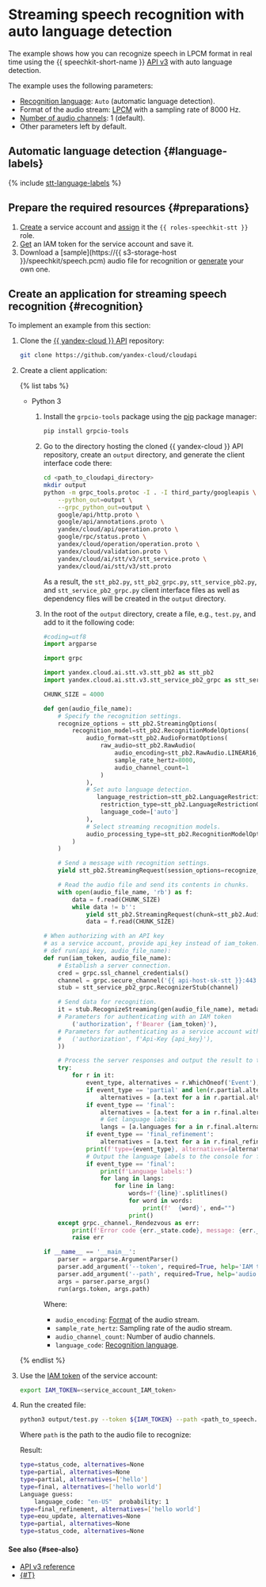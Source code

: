 # Streaming speech recognition with auto language detection

The example shows how you can recognize speech in LPCM format in real time using the {{ speechkit-short-name }} [API v3](../../stt-v3/api-ref/grpc/) with auto language detection.

The example uses the following parameters:

* [Recognition language](../models#languages): `Auto` (automatic language detection).
* Format of the audio stream: [LPCM](../../formats.md#LPCM) with a sampling rate of 8000 Hz.
* [Number of audio channels](../../stt-v3/api-ref/grpc/stt_service#RawAudio): 1 (default).
* Other parameters left by default.

## Automatic language detection {#language-labels}

{% include [stt-language-labels](../../../_includes/speechkit/stt-language-labels.md) %}

## Prepare the required resources {#preparations}

1. [Create](../../../iam/operations/sa/create.md) a service account and [assign](../../../iam/operations/sa/assign-role-for-sa.md) it the `{{ roles-speechkit-stt }}` role.
1. [Get](../../../iam/operations/iam-token/create-for-sa.md#via-cli) an IAM token for the service account and save it.
1. Download a [sample](https://{{ s3-storage-host }}/speechkit/speech.pcm) audio file for recognition or [generate](../../tts/api/tts-examples-v3.md) your own one.

## Create an application for streaming speech recognition {#recognition}

To implement an example from this section:

1. Clone the [{{ yandex-cloud }} API](https://github.com/yandex-cloud/cloudapi) repository:

   ```bash
   git clone https://github.com/yandex-cloud/cloudapi
   ```

1. Create a client application:

   {% list tabs %}

   - Python 3

      1. Install the `grpcio-tools` package using the [pip](https://pip.pypa.io/en/stable/) package manager:

         ```bash
         pip install grpcio-tools
         ```

      1. Go to the directory hosting the cloned {{ yandex-cloud }} API repository, create an `output` directory, and generate the client interface code there:

         ```bash
         cd <path_to_cloudapi_directory>
         mkdir output
         python -m grpc_tools.protoc -I . -I third_party/googleapis \
             --python_out=output \
             --grpc_python_out=output \
             google/api/http.proto \
             google/api/annotations.proto \
             yandex/cloud/api/operation.proto \
             google/rpc/status.proto \
             yandex/cloud/operation/operation.proto \
             yandex/cloud/validation.proto \
             yandex/cloud/ai/stt/v3/stt_service.proto \
             yandex/cloud/ai/stt/v3/stt.proto
         ```

         As a result, the `stt_pb2.py`, `stt_pb2_grpc.py`, `stt_service_pb2.py`, and `stt_service_pb2_grpc.py` client interface files as well as dependency files will be created in the `output` directory.

      1. In the root of the `output` directory, create a file, e.g., `test.py`, and add to it the following code:

         ```python
         #coding=utf8
         import argparse

         import grpc

         import yandex.cloud.ai.stt.v3.stt_pb2 as stt_pb2
         import yandex.cloud.ai.stt.v3.stt_service_pb2_grpc as stt_service_pb2_grpc

         CHUNK_SIZE = 4000

         def gen(audio_file_name):
             # Specify the recognition settings.
             recognize_options = stt_pb2.StreamingOptions(
                 recognition_model=stt_pb2.RecognitionModelOptions(
                     audio_format=stt_pb2.AudioFormatOptions(
                         raw_audio=stt_pb2.RawAudio(
                             audio_encoding=stt_pb2.RawAudio.LINEAR16_PCM,
                             sample_rate_hertz=8000,
                             audio_channel_count=1
                         )
                     ),
                     # Set auto language detection.
         	            language_restriction=stt_pb2.LanguageRestrictionOptions(
                         restriction_type=stt_pb2.LanguageRestrictionOptions.WHITELIST,
                         language_code=['auto']
                     ),
                     # Select streaming recognition models.
                     audio_processing_type=stt_pb2.RecognitionModelOptions.REAL_TIME
                 )
             )

             # Send a message with recognition settings.
             yield stt_pb2.StreamingRequest(session_options=recognize_options)

             # Read the audio file and send its contents in chunks.
             with open(audio_file_name, 'rb') as f:
                 data = f.read(CHUNK_SIZE)
                 while data != b'':
                     yield stt_pb2.StreamingRequest(chunk=stt_pb2.AudioChunk(data=data))
                     data = f.read(CHUNK_SIZE)

         # When authorizing with an API key
         # as a service account, provide api_key instead of iam_token.
         # def run(api_key, audio_file_name):
         def run(iam_token, audio_file_name):
             # Establish a server connection.
             cred = grpc.ssl_channel_credentials()
             channel = grpc.secure_channel('{{ api-host-sk-stt }}:443', cred)
             stub = stt_service_pb2_grpc.RecognizerStub(channel)

             # Send data for recognition.
             it = stub.RecognizeStreaming(gen(audio_file_name), metadata=(
             # Parameters for authenticating with an IAM token
                 ('authorization', f'Bearer {iam_token}'),
             # Parameters for authenticating as a service account with an API key
             #   ('authorization', f'Api-Key {api_key}'),
             ))

             # Process the server responses and output the result to the console.
             try:
                 for r in it:
                     event_type, alternatives = r.WhichOneof('Event'), None
                     if event_type == 'partial' and len(r.partial.alternatives) > 0:
                         alternatives = [a.text for a in r.partial.alternatives]
                     if event_type == 'final':
                         alternatives = [a.text for a in r.final.alternatives]
                         # Get language labels:
                         langs = [a.languages for a in r.final.alternatives]
                     if event_type == 'final_refinement':
                         alternatives = [a.text for a in r.final_refinement.normalized_text.alternatives]
                     print(f'type={event_type}, alternatives={alternatives}')
                     # Output the language labels to the console for final versions:
                     if event_type == 'final':
                         print(f'Language labels:')
                         for lang in langs:
                             for line in lang:
                                 words=f'{line}'.splitlines()
                                 for word in words:
                                     print(f'  {word}', end="")
                                 print()
             except grpc._channel._Rendezvous as err:
                 print(f'Error code {err._state.code}, message: {err._state.details}')
                 raise err

         if __name__ == '__main__':
             parser = argparse.ArgumentParser()
             parser.add_argument('--token', required=True, help='IAM token or API key')
             parser.add_argument('--path', required=True, help='audio file path')
             args = parser.parse_args()
             run(args.token, args.path)
         ```

         Where:

         * `audio_encoding`: [Format](../../formats.md) of the audio stream.
         * `sample_rate_hertz`: Sampling rate of the audio stream.
         * `audio_channel_count`: Number of audio channels.
         * `language_code`: [Recognition language](../index.md#langs).

   {% endlist %}

1. Use the [IAM token](../../../iam/concepts/authorization/iam-token.md) of the service account:

   ```bash
   export IAM_TOKEN=<service_account_IAM_token>
   ```

1. Run the created file:

   ```bash
   python3 output/test.py --token ${IAM_TOKEN} --path <path_to_speech.pcm>
   ```

   Where `path` is the path to the audio file to recognize:

   Result:

   ```bash
   type=status_code, alternatives=None
   type=partial, alternatives=None
   type=partial, alternatives=['hello']
   type=final, alternatives=['hello world']
   Language guess:
       language_code: "en-US"  probability: 1
   type=final_refinement, alternatives=['hello world']
   type=eou_update, alternatives=None
   type=partial, alternatives=None
   type=status_code, alternatives=None
   ```

#### See also {#see-also}

* [API v3 reference](../../stt-v3/api-ref/grpc/)
* [{#T}](../../concepts/auth.md)